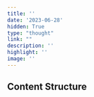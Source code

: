 ```yaml
---
title: ''
date: '2023-06-28'
hidden: True
type: "thought"
link: ""
description: ''
highlight: ''
image: ''
---
```


## Content Structure
